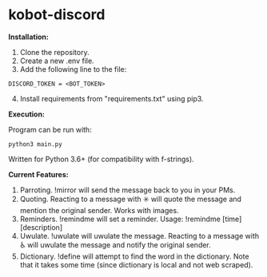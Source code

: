 # kobot-discord

**Installation:**
1. Clone the repository.
2. Create a new .env file.
3. Add the following line to the file:
```
DISCORD_TOKEN = <BOT_TOKEN> 
```
4. Install requirements from "requirements.txt" using pip3.

**Execution:**

Program can be run with:
```
python3 main.py
```
Written for Python 3.6+ (for compatibility with f-strings).

**Current Features:**
1. Parroting. !mirror <message> will send the message back to you in your PMs.
2. Quoting. Reacting to a message with ✳️ will quote the message and mention the original sender. Works with images.
3. Reminders. !remindme will set a reminder. Usage: !remindme [time] [description] 
4. Uwulate. !uwulate <message> will uwulate the message. Reacting to a message with ♿ will uwulate the message and notify the original sender.
5. Dictionary. !define <word> will attempt to find the word in the dictionary. Note that it takes some time (since dictionary is local and not web scraped).
